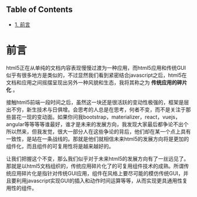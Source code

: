 <nav id="table-of-contents">
<h2>Table of Contents</h2>
<div id="text-table-of-contents">
<ul>
<li><a href="#orgheadline1">1. 前言</a></li>
</ul>
</div>
</nav>


# 前言<a id="orgheadline1"></a>

html5正在从单纯的文档内容表现慢慢过渡为一种应用，而html5应用和传统GUI似乎有很多地方是类似的，不过显然我们看到紧密结合javascript之后，html5在文档和应用之间摇摆呈现出另外一种风貌和生态，我将其称之为 **传统应用的碎片化** 。

接触html5前端一段时间之后，虽然这一块还是很活跃的变动性极强的，框架是层出不穷，新生技术与日俱增。会思考的人总是在思考，何者不变，而不是关注于那些昙花一现的变动面。如果你问我bootstrap，materializer，react，vuejs，angular等等等等谁最好，谁才是未来的发展方向，我发现大家最后都争论不出个所以然来，但我发觉，很大一部分人在这些争论的背后，他们却在某一个点上具有一致性，是站在一条战线的。那就是他们就相信未来html5的发展方向将是更加的组件化，而且组件的可复用性将是越来越好的。

让我们把握这个不变，那么我们似乎对于未来html5的发展方向有了一丝远见了。那就是以html5文档组织的，传统应用碎片化了的可复用组件技术的成熟。所谓传统应用碎片化是指针对传统GUI应用，组件在风格上要尽可能的模仿传统GUI，并且要利用javascript实现GUI的插入和动作时间运算等等，从而实现更具通用性复用性的组件。
